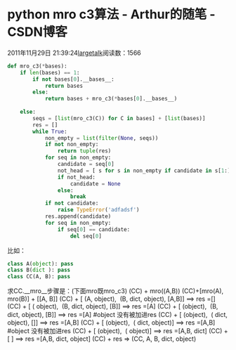 # python __mro__ c3算法 - Arthur的随笔 - CSDN博客
2011年11月29日 21:39:24[largetalk](https://me.csdn.net/largetalk)阅读数：1566
```python
def mro_c3(*bases):
    if len(bases) == 1:
        if not bases[0].__bases__:
            return bases
        else:
            return bases + mro_c3(*bases[0].__bases__)
        
    else:
        seqs = [list(mro_c3(C)) for C in bases] + [list(bases)]
        res = []
        while True:
            non_empty = list(filter(None, seqs))
            if not non_empty:
                return tuple(res)
            for seq in non_empty:
                candidate = seq[0]
                not_head = [ s for s in non_empty if candidate in s[1:]]
                if not_head:
                    candidate = None
                else:
                    break
            if not candidate:
                raise TypeError('adfadsf')
            res.append(candidate)
            for seq in non_empty:
                if seq[0] == candidate:
                    del seq[0]
```
比如：
```python
class A(object): pass
class B(dict ): pass
class CC(A, B): pass
```
求CC.__mro__步骤是：(下面mro既mro_c3)
(CC) + mro((A,B))
(CC)+[mro(A), mro(B)] + [[A, B]]
(CC) + [ (A, object),  (B, dict, object), [A,B]] ==> res =[]
(CC) + [ ( object),  (B, dict, object), [B]] ==> res =[A]
(CC) + [ (object),  (B, dict, object), [B]] ==> res =[A] #object 没有被加进res
(CC) + [ (object),  ( dict, object), []] ==> res =[A,B]
(CC) + [ (object),  ( dict, object)] ==> res =[A,B] #object 没有被加进res
(CC) + [ (object),  ( object)] ==> res =[A,B, dict]
(CC) + [ ] ==> res =[A,B, dict, object]
(CC) + res => (CC, A, B, dict, object)
